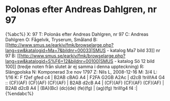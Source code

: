# Polonas efter Andreas Dahlgren, nr 97

{%abc%}
X: 97
T: Polonäs efter Andreas Dahlgren, nr 97
C: Andreas Dahlgren
O: Fågelvik, Tryserum, Småland
B: [[http://www.smus.se/earkiv/fmk/browselarge.php?lang=sw&katalogid=Ma+7&bildnr=00033|SMUS - katalog Ma7 bild 33]] nr 97
B: [[http://www.smus.se/earkiv/fmk/browselarge.php?lang=sw&katalogid=S%F6+12&bildnr=00100|SMUS - katalog Sö 12 bild 100]] (tredje noten från slutet är ej samma i denna uppteckning)
R: Slängpolska
N: Komponerad 3:e nov 1797
Z: Nils L, 2008-12-16
M: 3/4
L: 1/16
K: F
f2ef gfed c4 | B2AB cBAG A4 | F2FA G2GB A2Ac | d2cB !trill!A4 G4 ::
(CF)(AF) (CF)(AF) (CF)(AF) | B2AB d2cB A4 | (CF)(AF) (CF)(AF) (CF)(AF) | B2AB d2cB A4 |
(BA)(Bc) (dc)(de) (fe)(fg) | (ag)(fg) !trill!g4 f4 :|
{%endabc%}
